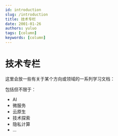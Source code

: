 ```yaml
---
id: introduction
slug: /introduction
title: 技术专栏
date: 2001-01-26
authors: yuluo
tags: [column]
keywords: [column]
---
```


<!-- truncate -->

# 技术专栏

这里会放一些有关于某个方向或领域的一系列学习文档：

包括但不限于：

- AI
- 微服务
- 云原生
- 技术探索
- 隐私计算
- ...
